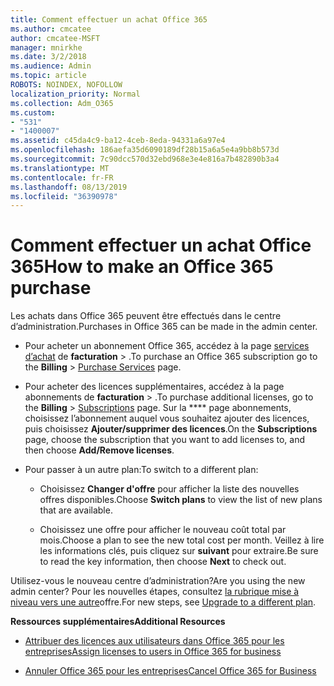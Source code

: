 ```yaml
---
title: Comment effectuer un achat Office 365
ms.author: cmcatee
author: cmcatee-MSFT
manager: mnirkhe
ms.date: 3/2/2018
ms.audience: Admin
ms.topic: article
ROBOTS: NOINDEX, NOFOLLOW
localization_priority: Normal
ms.collection: Adm_O365
ms.custom:
- "531"
- "1400007"
ms.assetid: c45da4c9-ba12-4ceb-8eda-94331a6a97e4
ms.openlocfilehash: 186aefa35d6090189df28b15a6a5e4a9bb8b573d
ms.sourcegitcommit: 7c90dcc570d32ebd968e3e4e816a7b482890b3a4
ms.translationtype: MT
ms.contentlocale: fr-FR
ms.lasthandoff: 08/13/2019
ms.locfileid: "36390978"
---
```

# <a name="how-to-make-an-office-365-purchase"></a><span data-ttu-id="501ab-102">Comment effectuer un achat Office 365</span><span class="sxs-lookup"><span data-stu-id="501ab-102">How to make an Office 365 purchase</span></span>

<span data-ttu-id="501ab-103">Les achats dans Office 365 peuvent être effectués dans le centre d’administration.</span><span class="sxs-lookup"><span data-stu-id="501ab-103">Purchases in Office 365 can be made in the admin center.</span></span>
  
- <span data-ttu-id="501ab-104">Pour acheter un abonnement Office 365, accédez à la page [services d’achat](https://go.microsoft.com/fwlink/p/?linkid=868433) de **facturation** \> .</span><span class="sxs-lookup"><span data-stu-id="501ab-104">To purchase an Office 365 subscription go to the **Billing** \> [Purchase Services](https://go.microsoft.com/fwlink/p/?linkid=868433) page.</span></span>

- <span data-ttu-id="501ab-105">Pour acheter des licences supplémentaires, accédez à la page abonnements de **facturation** \> [](https://go.microsoft.com/fwlink/p/?linkid=842054) .</span><span class="sxs-lookup"><span data-stu-id="501ab-105">To purchase additional licenses, go to the **Billing** \> [Subscriptions](https://go.microsoft.com/fwlink/p/?linkid=842054) page.</span></span> <span data-ttu-id="501ab-106">Sur la \*\*\*\* page abonnements, choisissez l’abonnement auquel vous souhaitez ajouter des licences, puis choisissez **Ajouter/supprimer des licences**.</span><span class="sxs-lookup"><span data-stu-id="501ab-106">On the **Subscriptions** page, choose the subscription that you want to add licenses to, and then choose **Add/Remove licenses**.</span></span>

- <span data-ttu-id="501ab-107">Pour passer à un autre plan:</span><span class="sxs-lookup"><span data-stu-id="501ab-107">To switch to a different plan:</span></span>

  - <span data-ttu-id="501ab-108">Choisissez **Changer d'offre** pour afficher la liste des nouvelles offres disponibles.</span><span class="sxs-lookup"><span data-stu-id="501ab-108">Choose **Switch plans** to view the list of new plans that are available.</span></span>

  - <span data-ttu-id="501ab-109">Choisissez une offre pour afficher le nouveau coût total par mois.</span><span class="sxs-lookup"><span data-stu-id="501ab-109">Choose a plan to see the new total cost per month.</span></span> <span data-ttu-id="501ab-110">Veillez à lire les informations clés, puis cliquez sur **suivant** pour extraire.</span><span class="sxs-lookup"><span data-stu-id="501ab-110">Be sure to read the key information, then choose **Next** to check out.</span></span>

<span data-ttu-id="501ab-111">Utilisez-vous le nouveau centre d’administration?</span><span class="sxs-lookup"><span data-stu-id="501ab-111">Are you using the new admin center?</span></span> <span data-ttu-id="501ab-112">Pour les nouvelles étapes, consultez [la rubrique mise à niveau vers une autre](https://docs.microsoft.com/en-us/office365/admin/subscriptions-and-billing/upgrade-to-different-plan)offre.</span><span class="sxs-lookup"><span data-stu-id="501ab-112">For new steps, see [Upgrade to a different plan](https://docs.microsoft.com/en-us/office365/admin/subscriptions-and-billing/upgrade-to-different-plan).</span></span>
  
 <span data-ttu-id="501ab-113">**Ressources supplémentaires**</span><span class="sxs-lookup"><span data-stu-id="501ab-113">**Additional Resources**</span></span>
  
- [<span data-ttu-id="501ab-114">Attribuer des licences aux utilisateurs dans Office 365 pour les entreprises</span><span class="sxs-lookup"><span data-stu-id="501ab-114">Assign licenses to users in Office 365 for business</span></span>](https://docs.microsoft.com/en-us/office365/admin/subscriptions-and-billing/assign-licenses-to-users)

- [<span data-ttu-id="501ab-115">Annuler Office 365 pour les entreprises</span><span class="sxs-lookup"><span data-stu-id="501ab-115">Cancel Office 365 for Business</span></span>](https://docs.microsoft.com/en-us/office365/admin/subscriptions-and-billing/cancel-your-subscription)